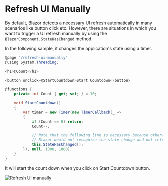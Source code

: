 # Refresh UI Manually

By default, Blazor detects a necessary UI refresh automatically in many scenarios like button click etc. However, there are situations in which you want to trigger a UI refresh manually by using the `BlazorComponent.StateHasChanged` method. 

In the following sample, it changes the application's state using a timer.

```csharp
@page "/refresh-ui-manually"
@using System.Threading;

<h1>@Count</h1>

<button onclick=@StartCountdown>Start Countdown</button>

@functions {
    private int Count { get; set; } = 10;

    void StartCountdown()
    {
        var timer = new Timer(new TimerCallback(_ =>
        {
            if (Count <= 0) return;
            Count--;

            // Note that the following line is necessary because otherwise
            // Blazor would not recognize the state change and not refresh the UI
            this.StateHasChanged();
        }), null, 1000, 1000);
    }
}
```

It will start the count down when you click on Start Countdown button.

<img src="https://raw.githubusercontent.com/zzzprojects/Blazor-Tutotrial/master/docs/images/refresh-ui-manually.png" alt="Refresh UI manually">